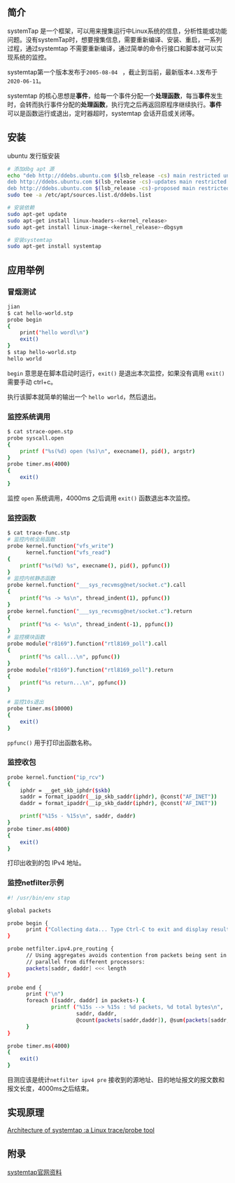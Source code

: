 ## 简介

systemTap 是一个框架，可以用来搜集运行中Linux系统的信息，分析性能或功能问题。没有systemTap时，想要搜集信息，需要重新编译、安装、重启，一系列过程，通过systemtap 不需要重新编译，通过简单的命令行接口和脚本就可以实现系统的监控。

systemtap第一个版本发布于`2005-08-04 ` ，截止到当前，最新版本`4.3`发布于`2020-06-11`。



systemtap 的核心思想是**事件**，给每一个事件分配一个**处理函数**，每当**事件**发生时，会转而执行事件分配的**处理函数**，执行完之后再返回原程序继续执行。**事件** 可以是函数运行或退出，定时器超时，systemtap 会话开启或关闭等。



## 安装

ubuntu 发行版安装

```bash
# 添加dbg apt 源
echo "deb http://ddebs.ubuntu.com $(lsb_release -cs) main restricted universe multiverse
deb http://ddebs.ubuntu.com $(lsb_release -cs)-updates main restricted universe multiverse
deb http://ddebs.ubuntu.com $(lsb_release -cs)-proposed main restricted universe multiverse" | \
sudo tee -a /etc/apt/sources.list.d/ddebs.list

# 安装依赖
sudo apt-get update
sudo apt-get install linux-headers-<kernel_release>
sudo apt-get install linux-image-<kernel_release>-dbgsym

# 安装systemtap
sudo apt-get install systemtap
```



## 应用举例

### 冒烟测试

```bash
jian
$ cat hello-world.stp
probe begin
{
	print("hello wordl\n")
	exit()
}
$ stap hello-world.stp
hello world
```

`begin` 意思是在脚本启动时运行，`exit()` 是退出本次监控，如果没有调用 `exit()` 需要手动 ctrl+c。

执行该脚本就简单的输出一个 `hello world`，然后退出。



### 监控系统调用

```bash
$ cat strace-open.stp
probe syscall.open
{
	printf ("%s(%d) open (%s)\n", execname(), pid(), argstr)
}
probe timer.ms(4000)
{
	exit()
}
```

监控 `open` 系统调用，4000ms 之后调用 `exit()` 函数退出本次监控。



### 监控函数

```bash
$ cat trace-func.stp 
# 监控内核全局函数
probe kernel.function("vfs_write")
	  kernel.function("vfs_read")
{
	printf("%s(%d) %s", execname(), pid(), ppfunc())
}
# 监控内核静态函数
probe kernel.function("___sys_recvmsg@net/socket.c").call
{
	printf("%s -> %s\n", thread_indent(1), ppfunc())
}
probe kernel.function("___sys_recvmsg@net/socket.c").return
{
	printf("%s <- %s\n", thread_indent(-1), ppfunc())
}
# 监控模块函数
probe module("r8169").function("rtl8169_poll").call
{
	printf("%s call...\n", ppfunc())
}
probe module("r8169").function("rtl8169_poll").return
{
	printf("%s return...\n", ppfunc())
}

# 监控10s退出
probe timer.ms(10000)
{
	exit()
}
```

`ppfunc()` 用于打印出函数名称。



### 监控收包

```bash
probe kernel.function("ip_rcv")
{
	iphdr = __get_skb_iphdr($skb)
	saddr = format_ipaddr(__ip_skb_saddr(iphdr), @const("AF_INET"))
	daddr = format_ipaddr(__ip_skb_daddr(iphdr), @const("AF_INET"))

	printf("%15s - %15s\n", saddr, daddr)
}
probe timer.ms(4000)
{
	exit()
}
```

打印出收到的包 IPv4 地址。



### 监控netfilter示例

```bash
#! /usr/bin/env stap

global packets

probe begin {
      print ("Collecting data... Type Ctrl-C to exit and display results.")
}

probe netfilter.ipv4.pre_routing {
      // Using aggregates avoids contention from packets being sent in
      // parallel from different processors:
      packets[saddr, daddr] <<< length
}

probe end {
      print ("\n")
      foreach ([saddr, daddr] in packets-) {
              printf ("%15s --> %15s : %d packets, %d total bytes\n",
                      saddr, daddr,
                      @count(packets[saddr,daddr]), @sum(packets[saddr,daddr]))
      }
}

probe timer.ms(4000)
{
	exit()
}
```

目测应该是统计`netfilter ipv4 pre` 接收到的源地址、目的地址报文的报文数和报文长度，4000ms之后结束。







## 实现原理

[Architecture of systemtap :a Linux trace/probe tool](https://sourceware.org/systemtap/archpaper.pdf)



## 附录

[systemtap官网资料](https://sourceware.org/systemtap/documentation.html)



